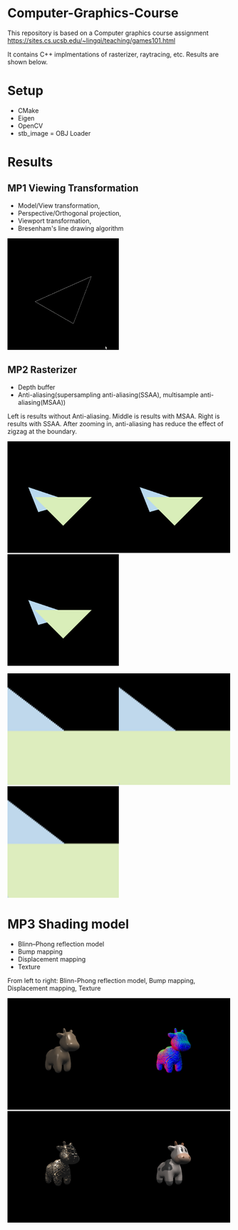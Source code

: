 # Computer-Graphics-Course
This repository is based on a Computer graphics course assignment https://sites.cs.ucsb.edu/~lingqi/teaching/games101.html

It contains C++ implmentations of rasterizer, raytracing, etc. Results are shown below.

# Setup

- CMake
- Eigen
- OpenCV
- stb_image
= OBJ Loader

# Results

## MP1 Viewing Transformation

- Model/View transformation, 
- Perspective/Orthogonal projection, 
- Viewport transformation, 
- Bresenham's line drawing algorithm

<img src="https://github.com/zkcr0000/Computer-Graphics-Course/blob/main/Supplementary/HW1.gif" width="250" height="250"/>

## MP2 Rasterizer
- Depth buffer
- Anti-aliasing(supersampling anti-aliasing(SSAA), multisample anti-aliasing(MSAA))

Left is results without Anti-aliasing. Middle is results with MSAA. Right is results with SSAA.
After zooming in, anti-aliasing has reduce the effect of zigzag at the boundary.

<img alt="Without Anti-alising" src="https://github.com/zkcr0000/Computer-Graphics-Course/blob/main/Supplementary/Vanilla.png" width="250" height="250"/><img alt="MSAA" src="https://github.com/zkcr0000/Computer-Graphics-Course/blob/main/Supplementary/MSAA.png" width="250" height="250"/><img alt="SSAA" src="https://github.com/zkcr0000/Computer-Graphics-Course/blob/main/Supplementary/SSAA.png" width="250" height="250"/>

<img alt="Without Anti-alising" src="https://github.com/zkcr0000/Computer-Graphics-Course/blob/main/Supplementary/Vanilla_zoomin.png" width="250" height="250"/><img alt="MSAA" src="https://github.com/zkcr0000/Computer-Graphics-Course/blob/main/Supplementary/MSAA_zoomin.png" width="250" height="250"/><img alt="SSAA" src="https://github.com/zkcr0000/Computer-Graphics-Course/blob/main/Supplementary/SSAA_zoomin.png" width="250" height="250"/>

# MP3 Shading model

- Blinn–Phong reflection model
- Bump mapping
- Displacement mapping
- Texture

From left to right: Blinn-Phong reflection model, Bump mapping, Displacement mapping, Texture

<img src="https://github.com/zkcr0000/Computer-Graphics-Course/blob/main/Supplementary/phong.png" width="250" height="250"/><img src="https://github.com/zkcr0000/Computer-Graphics-Course/blob/main/Supplementary/bump.png" width="250" height="250"/><img src="https://github.com/zkcr0000/Computer-Graphics-Course/blob/main/Supplementary/displacement.png" width="250" height="250"/><img src="https://github.com/zkcr0000/Computer-Graphics-Course/blob/main/Supplementary/texture.png" width="250" height="250"/>





